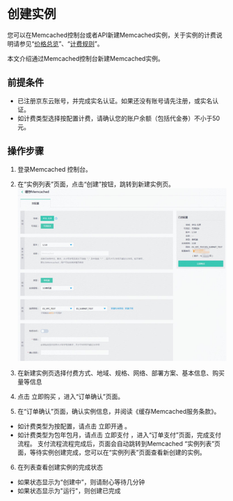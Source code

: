 # 创建实例

您可以在Memcached控制台或者API新建Memcached实例，关于实例的计费说明请参见“[价格总览](../Pricing/Price-Overview.md)”、“[计费规则](../Pricing/Billing-Rules.md)”。

本文介绍通过Memcached控制台新建Memcached实例。

## 前提条件
- 已注册京东云账号，并完成实名认证。如果还没有账号请先注册，或实名认证。
- 如计费类型选择按配置计费，请确认您的账户余额（包括代金券）不小于50元。

## 操作步骤
1. 登录Memcached 控制台。

2. 在“实例列表”页面，点击“创建”按钮，跳转到新建实例页。
   ![创建实例](https://github.com/jdcloudcom/cn/blob/JCS-for-Memcached/image/Memcached/create-Memcached-instance.jpg)

3. 在新建实例页选择付费方式、地域、规格、网络、部署方案、基本信息、购买量等信息

4. 点击 立即购买 ，进入“订单确认”页面。

5. 在“订单确认”页面，确认实例信息，并阅读《缓存Memcached服务条款》。
  - 如计费类型为按配置，请点击 立即开通 。
  - 如计费类型为包年包月，请点击 立即支付 ，进入“订单支付”页面，完成支付流程。
支付流程流程完成后，页面会自动跳转到Memcached “实例列表”页面，等待实例创建完成，您可以在“实例列表”页面查看新创建的实例。
6. 在列表查看创建实例的完成状态
  - 如果状态显示为“创建中”，则请耐心等待几分钟
  - 如果状态显示为"运行"，则创建已完成


